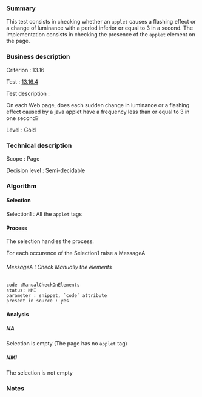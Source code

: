 ### Summary

This test consists in checking whether an `applet` causes a flashing effect or a change of luminance with a period inferior or equal to 3 in a second. The implementation consists in checking the presence of the `applet` element on the page.

### Business description

Criterion : 13.16

Test : [13.16.4](http://www.accessiweb.org/index.php/accessiweb-22-english-version.html#test-13-16-4)

Test description :

 On each Web page, does each sudden change in luminance or a flashing effect caused by a java applet have a frequency less than or equal to 3 in one second?

Level : Gold 

### Technical description

Scope : Page

Decision level : Semi-decidable

### Algorithm

#### Selection

Selection1 : All the `applet` tags

#### Process

The selection handles the process.

For each occurence of the Selection1 raise a MessageA
###### MessageA : Check Manually the elements

    code :ManualCheckOnElements
    status: NMI
    parameter : snippet, `code` attribute
    present in source : yes

#### Analysis

##### NA

Selection is empty (The page has no `applet` tag)

##### NMI

The selection is not empty

### Notes

